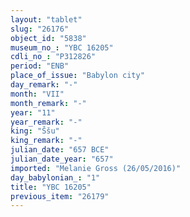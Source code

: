 ```yaml
---
layout: "tablet"
slug: "26176"
object_id: "5838"
museum_no_: "YBC 16205"
cdli_no_: "P312826"
period: "ENB"
place_of_issue: "Babylon city"
day_remark: "-"
month: "VII"
month_remark: "-"
year: "11"
year_remark: "-"
king: "Ššu"
king_remark: "-"
julian_date: "657 BCE"
julian_date_year: "657"
imported: "Melanie Gross (26/05/2016)"
day_babylonian_: "1"
title: "YBC 16205"
previous_item: "26179"
---
```

